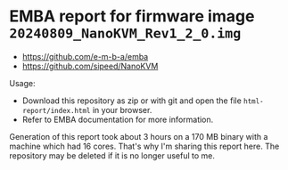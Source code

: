 # EMBA report for firmware image `20240809_NanoKVM_Rev1_2_0.img`

- https://github.com/e-m-b-a/emba
- https://github.com/sipeed/NanoKVM

Usage:

- Download this repository as zip or with git and open the file `html-report/index.html` in your browser.
- Refer to EMBA documentation for more information.

Generation of this report took about 3 hours on a 170 MB binary with a machine which had 16 cores. That's why I'm sharing this report here. The repository may be deleted if it is no longer useful to me.

